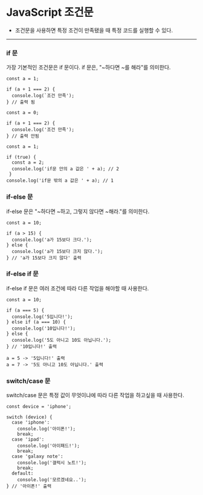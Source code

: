 # JavaScript 조건문
- 조건문을 사용하면 특정 조건이 만족됐을 때 특정 코드를 실행할 수 있다. 
***
  
### if 문
가장 기본적인 조건문은 if 문이다. if 문은, "~하다면 ~를 해라"를 의미한다.  
  
```
const a = 1;  
  
if (a + 1 === 2) {
  console.log(`조건 만족');
} // 출력 됨  
  
const a = 0;  
  
if (a + 1 === 2) {
  console.log('조건 만족');
} // 출력 안됨
  
const a = 1;  
  
if (true) {
  const a = 2;
  console.log('if문 안의 a 값은 ' + a); // 2
 }
console.log('if문 밖의 a 값은 ' + a); // 1
```
### if-else 문
if-else 문은 "~하다면 ~하고, 그렇지 않다면 ~해라."를 의미한다.
```
const a = 10;  
  
if (a > 15) {
  console.log('a가 15보다 크다.');
} else {
  console.log('a가 15보다 크지 않다.');
} // 'a가 15보다 크지 않다' 출력
```
### if-else if 문
if-else if 문은 여러 조건에 따라 다른 작업을 해야할 때 사용한다.
```
const a = 10;  
  
if (a === 5) {
  console.log('5입니다!');
} else if (a === 10) {
  console.log('10입니다!');
} else {
  console.log('5도 아니고 10도 아닙니다.');
} // '10입니다!' 출력
  
a = 5 -> '5입니다!' 출력
a = 7 -> '5도 아니고 10도 아닙니다.' 출력
```
### switch/case 문
switch/case 문은 특정 값이 무엇이냐에 따라 다른 작업을 하고싶을 때 사용한다.
```
const device = 'iphone';  
  
switch (device) {
  case 'iphone':
    console.log('아이폰!');
    break;
  case 'ipad':
    console.log('아이패드!');
    break;
  case 'galaxy note':
    console.log('갤럭시 노트!');
    break;
  default:
    console.log('모르겠네요..');
} // '아이폰!' 출력
```
